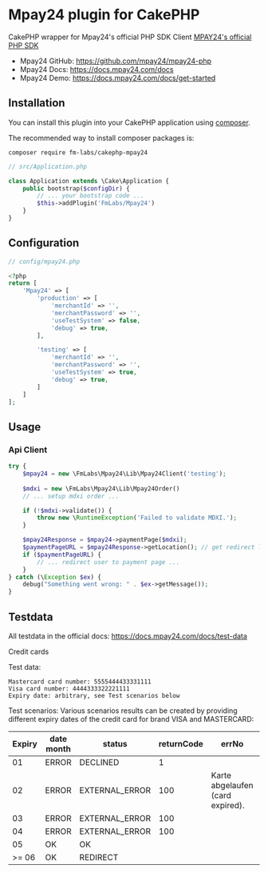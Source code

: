 # Mpay24 plugin for CakePHP

CakePHP wrapper for Mpay24's official PHP SDK Client [MPAY24's official PHP SDK](https://github.com/mpay24/mpay24-php)

* Mpay24 GitHub: https://github.com/mpay24/mpay24-php
* Mpay24 Docs: https://docs.mpay24.com/docs
* Mpay24 Demo: https://docs.mpay24.com/docs/get-started


## Installation

You can install this plugin into your CakePHP application using [composer](https://getcomposer.org).

The recommended way to install composer packages is:

```
composer require fm-labs/cakephp-mpay24
```


```php
// src/Application.php

class Application extends \Cake\Application {
    public bootstrap($configDir) {
        // ... your bootstrap code ...
        $this->addPlugin('FmLabs/Mpay24')
    }
}
```


## Configuration

```php
// config/mpay24.php

<?php
return [
    'Mpay24' => [
        'production' => [
            'merchantId' => '',
            'merchantPassword' => '',
            'useTestSystem' => false,
            'debug' => true,
        ],

        'testing' => [
            'merchantId' => '',
            'merchantPassword' => '',
            'useTestSystem' => true,
            'debug' => true,
        ]
    ]
];
```


## Usage

### Api Client

```php
try {
    $mpay24 = new \FmLabs\Mpay24\Lib\Mpay24Client('testing');
    
    $mdxi = new \FmLabs\Mpay24\Lib\Mpay24Order()
    // ... setup mdxi order ...

    if (!$mdxi->validate()) {
        throw new \RuntimeException('Failed to validate MDXI.');
    }

    $mpay24Response = $mpay24->paymentPage($mdxi);
    $paymentPageURL = $mpay24Response->getLocation(); // get redirect location to the payment page
    if ($paymentPageURL) {
        // ... redirect user to payment page ... 
    }
} catch (\Exception $ex) {
    debug("Something went wrong: " . $ex->getMessage());
}
```

## Testdata

All testdata in the official docs:
https://docs.mpay24.com/docs/test-data

Credit cards

Test data:

    Mastercard card number: 5555444433331111
    Visa card number: 4444333322221111
    Expiry date: arbitrary, see Test scenarios below

Test scenarios:
Various scenarios results can be created by providing different expiry dates of the credit card for brand VISA and MASTERCARD:

| Expiry | date month | 	status         | 	returnCode | 	errNo                            | 	errText |
|--------|------------|-----------------|-------------|-----------------------------------|----------|
| 01     | 	ERROR     | 	DECLINED       | 	1          |                                   |          |
| 02     | 	ERROR     | 	EXTERNAL_ERROR | 	100        | 	Karte abgelaufen (card expired). |          |
| 03     | 	ERROR     | 	EXTERNAL_ERROR | 	100        |                                   |          |
| 04     | 	ERROR     | 	EXTERNAL_ERROR | 	100        |                                   |          |
| 05     | 	OK        | 	OK             |             |                                   |          |
| \>= 06 | 	OK        | 	REDIRECT	      |             |                                   |          |

